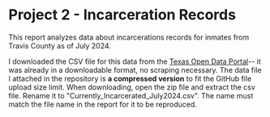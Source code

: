 # Project 2 - Incarceration Records

This report analyzes data about incarcerations records for inmates from Travis County as of July 2024. 

I downloaded the CSV file for this data from the [Texas Open Data Portal](https://data.texas.gov/)-- it was already in a downloadable format, no scraping necessary. The data file I attached in the repository is **a compressed version** to fit the GitHub file upload size limit. When downloading, open the zip file and extract the csv file. Rename it to "Currently_Incarcerated_July2024.csv". The name must match the file name in the report for it to be reproduced. 
